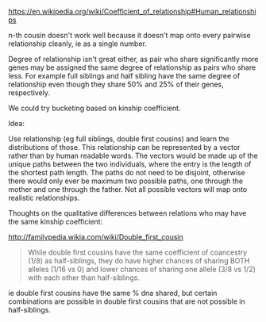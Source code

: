 https://en.wikipedia.org/wiki/Coefficient_of_relationship#Human_relationships

n-th cousin doesn't work well because it doesn't map onto every
pairwise relationship cleanly, ie as a single number.

Degree of relationship isn't great either, as pair who share
significantly more genes may be assigned the same degree of
relationship as pairs who share less. For example full siblings and
half sibling have the same degree of relationship even though they
share 50% and 25% of their genes, respectively.

We could try bucketing based on kinship coefficient.

Idea:

Use relationship (eg full siblings, double first cousins) and learn the distributions of those. This relationship can be represented by a vector rather than by human readable words. The vectors would be made up of the unique paths between the two individuals, where the entry is the length of the shortest path length. The paths do not need to be disjoint, otherwise there would only ever be maximum two possible paths, one through the mother and one through the father. Not all possible vectors will map onto realistic relationships.

Thoughts on the qualitative differences between relations who may have the same kinship coefficient:

http://familypedia.wikia.com/wiki/Double_first_cousin

>  While double first cousins have the same coefficient of coancestry (1/8) as half-siblings, they do have higher chances of sharing BOTH alleles (1/16 vs 0) and lower chances of sharing one allele (3/8 vs 1/2) with each other than half-siblings.

ie double first cousins have the same % dna shared, but certain combinations are possible in double first cousins that are not possible in half-siblings.
